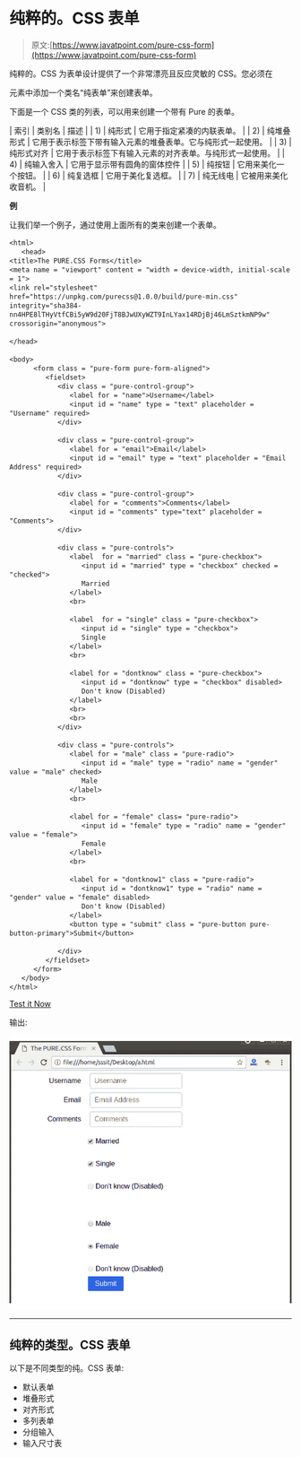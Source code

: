 # 纯粹的。CSS 表单

> 原文:[https://www.javatpoint.com/pure-css-form](https://www.javatpoint.com/pure-css-form)

纯粹的。CSS 为表单设计提供了一个非常漂亮且反应灵敏的 CSS。您必须在

<form>元素中添加一个类名“纯表单”来创建表单。</form>

下面是一个 CSS 类的列表，可以用来创建一个带有 Pure 的表单。

| 索引 | 类别名 | 描述 |
| 1) | 纯形式 | 它用于指定紧凑的内联表单。 |
| 2) | 纯堆叠形式 | 它用于表示标签下带有输入元素的堆叠表单。它与纯形式一起使用。 |
| 3) | 纯形式对齐 | 它用于表示标签下有输入元素的对齐表单。与纯形式一起使用。 |
| 4) | 纯输入舍入 | 它用于显示带有圆角的窗体控件 |
| 5) | 纯按钮 | 它用来美化一个按钮。 |
| 6) | 纯复选框 | 它用于美化复选框。 |
| 7) | 纯无线电 | 它被用来美化收音机。 |

**例**

让我们举一个例子，通过使用上面所有的类来创建一个表单。

```
<html>
   <head>
<title>The PURE.CSS Forms</title>
<meta name = "viewport" content = "width = device-width, initial-scale = 1">
<link rel="stylesheet" 
href="https://unpkg.com/purecss@1.0.0/build/pure-min.css" 
integrity="sha384-nn4HPE8lTHyVtfCBi5yW9d20FjT8BJwUXyWZT9InLYax14RDjBj46LmSztkmNP9w" 
crossorigin="anonymous">

</head>

<body>
      <form class = "pure-form pure-form-aligned">
         <fieldset>
            <div class = "pure-control-group">      
               <label for = "name">Username</label>
               <input id = "name" type = "text" placeholder = "Username" required>
            </div>

            <div class = "pure-control-group">
               <label for = "email">Email</label>
               <input id = "email" type = "text" placeholder = "Email Address" required>       
            </div>

            <div class = "pure-control-group">   
               <label for = "comments">Comments</label>
               <input id = "comments" type="text" placeholder = "Comments">       
            </div>

            <div class = "pure-controls">
               <label  for = "married" class = "pure-checkbox">
                  <input id = "married" type = "checkbox" checked = "checked">
                  Married
               </label>
               <br>

               <label  for = "single" class = "pure-checkbox">
                  <input id = "single" type = "checkbox">
                  Single
               </label>
               <br>

               <label for = "dontknow" class = "pure-checkbox">
                  <input id = "dontknow" type = "checkbox" disabled>
                  Don't know (Disabled)
               </label>               
               <br>
               <br>
            </div>

            <div class = "pure-controls">
               <label for = "male" class = "pure-radio">
                  <input id = "male" type = "radio" name = "gender" value = "male" checked>
                  Male
               </label>
               <br>

               <label for = "female" class= "pure-radio">
                  <input id = "female" type = "radio" name = "gender" value = "female">
                  Female
               </label>
               <br>

               <label for = "dontknow1" class = "pure-radio">
                  <input id = "dontknow1" type = "radio" name = "gender" value = "female" disabled>
                  Don't know (Disabled)
               </label>
               <button type = "submit" class = "pure-button pure-button-primary">Submit</button>

            </div>
         </fieldset>
      </form>       
   </body>
</html>

```

[Test it Now](https://www.javatpoint.com/oprweb/test.jsp?filename=purecssforms1)

输出:

![PureCSS Forms 1](img/8f49d902699f0d3b68306b9d707f334b.png)

* * *

## 纯粹的类型。CSS 表单

以下是不同类型的纯。CSS 表单:

*   默认表单
*   堆叠形式
*   对齐形式
*   多列表单
*   分组输入
*   输入尺寸表